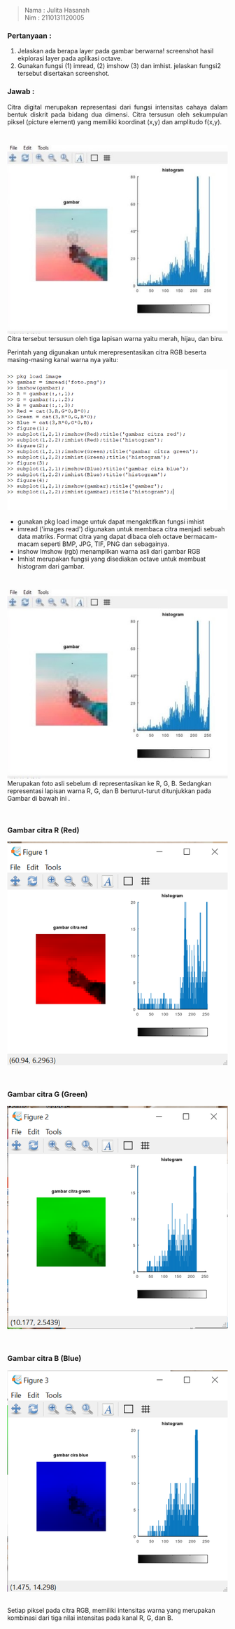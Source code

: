 > Nama : Julita Hasanah <br>
> Nim : 2110131120005

### Pertanyaan :

1. Jelaskan ada berapa layer pada gambar berwarna! screenshot hasil ekplorasi layer pada aplikasi octave.
2. Gunakan fungsi (1) imread, (2) imshow (3) dan imhist. jelaskan fungsi2 tersebut disertakan screenshot.

### Jawab :

<p align="justify">Citra digital merupakan representasi dari fungsi intensitas cahaya dalam bentuk diskrit pada bidang dua dimensi. Citra tersusun oleh sekumpulan piksel (picture element) yang memiliki koordinat (x,y) dan amplitudo f(x,y).
</p>

<br>

![gambar2](img/asli.jpeg)
<br>
Citra tersebut tersusun oleh tiga lapisan warna yaitu merah, hijau, dan biru.

Perintah yang digunakan untuk merepresentasikan citra RGB beserta masing-masing kanal warna nya yaitu: <br>

![gambar1](img/kode.png)<br>

- gunakan pkg load image untuk dapat mengaktifkan fungsi imhist
- imread ('images read') digunakan untuk membaca citra menjadi sebuah data matriks. Format citra yang dapat dibaca oleh octave bermacam-macam seperti BMP, JPG, TIF, PNG dan sebagainya.
- inshow Imshow (rgb) menampilkan warna asli dari gambar RGB
- Imhist merupakan fungsi yang disediakan octave untuk membuat histogram dari gambar.

<br>

![gambar2](img/asli.jpeg)
Merupakan foto asli sebelum di representasikan ke R, G, B.
Sedangkan representasi lapisan warna R, G, dan B berturut-turut ditunjukkan pada Gambar di bawah ini .

<br>

### Gambar citra R (Red)

![gambar1](img/red.png)

<br>

### Gambar citra G (Green)

![gambar1](img/green.png)

<br>

### Gambar citra B (Blue)

![gambar1](img/blue.png)

<br>
Setiap piksel pada citra RGB, memiliki intensitas warna yang merupakan kombinasi dari tiga nilai intensitas pada kanal R, G, dan B.
